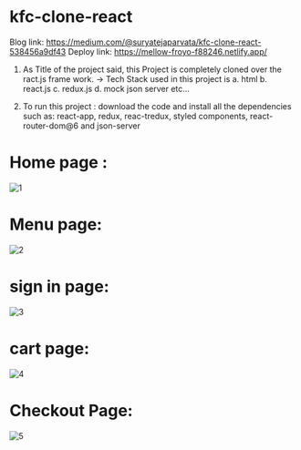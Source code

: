 # kfc-clone-react

Blog link:  https://medium.com/@suryatejaparvata/kfc-clone-react-538456a9df43 
Deploy link: https://mellow-froyo-f88246.netlify.app/

1. As Title of the project said, this Project is completely cloned over the ract.js frame work.
-> Tech Stack used in this project is 
  a. html
  b. react.js
  c. redux.js
  d. mock json server
  etc...
  
2. To run this project : download the code and install all the dependencies such as:
react-app, redux, reac-tredux, styled components, react-router-dom@6 and json-server

# Home page :
![1](https://user-images.githubusercontent.com/99042645/167411278-ee4779b4-d8a4-45dd-b6c1-f56f0485986f.JPG)

# Menu page:
![2](https://user-images.githubusercontent.com/99042645/167411346-2fffc4cc-ff6c-46c1-9179-06f54cbc83cf.JPG)
 
 # sign in page:
 ![3](https://user-images.githubusercontent.com/99042645/167411415-05db53ff-e271-4115-866e-cac19f3e5e71.JPG)

# cart page:

![4](https://user-images.githubusercontent.com/99042645/167411466-b004e68e-3040-404b-8184-5401ae24788f.JPG)

# Checkout Page:
![5](https://user-images.githubusercontent.com/99042645/167411526-97d9b1ba-00b4-4c3f-ac73-ef08bee572ab.JPG)
